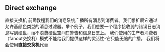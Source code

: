## Direct exchange
直接交换机
前面教程我们的消息系统广播所有消息到消费者。我们想扩展它通过允许基颜色类型的消息过滤器。举个例子，我们想要一个程序接收到的错误日志消息写到硬盘，而不浪费硬盘空间在警告和信息日志上。
我们使用的生产者消费者（fanout交换机）模式不能给我们提供这样的灵活性-它只能无脑的广播。
我们将会使用**直接交换机**代替
